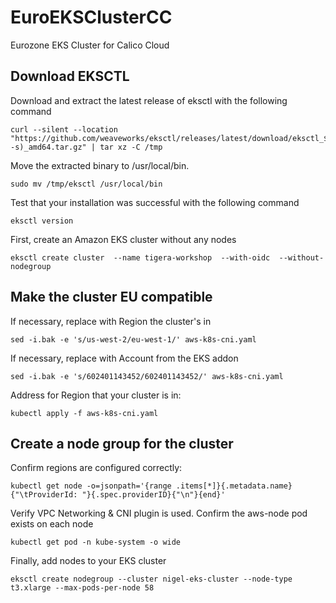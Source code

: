 # EuroEKSClusterCC
Eurozone EKS Cluster for Calico Cloud

## Download EKSCTL


Download and extract the latest release of eksctl with the following command
```
curl --silent --location "https://github.com/weaveworks/eksctl/releases/latest/download/eksctl_$(uname -s)_amd64.tar.gz" | tar xz -C /tmp
```
 
Move the extracted binary to /usr/local/bin.
```
sudo mv /tmp/eksctl /usr/local/bin
``` 

Test that your installation was successful with the following command
```
eksctl version
``` 


First, create an Amazon EKS cluster without any nodes
```
eksctl create cluster  --name tigera-workshop  --with-oidc  --without-nodegroup
```

## Make the cluster EU compatible

If necessary, replace <region-code> with Region the cluster's in
```
sed -i.bak -e 's/us-west-2/eu-west-1/' aws-k8s-cni.yaml
```  
If necessary, replace <account> with Account from the EKS addon
```
sed -i.bak -e 's/602401143452/602401143452/' aws-k8s-cni.yaml
```  
Address for Region that your cluster is in:
```
kubectl apply -f aws-k8s-cni.yaml
```  
## Create a node group for the cluster
  
Confirm regions are configured correctly:
```
kubectl get node -o=jsonpath='{range .items[*]}{.metadata.name}{"\tProviderId: "}{.spec.providerID}{"\n"}{end}'
```
Verify VPC Networking & CNI plugin is used. Confirm the aws-node pod exists on each node
```
kubectl get pod -n kube-system -o wide
```
Finally, add nodes to your EKS cluster
```
eksctl create nodegroup --cluster nigel-eks-cluster --node-type t3.xlarge --max-pods-per-node 58
```
